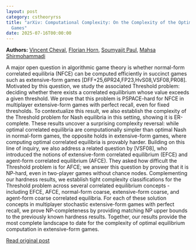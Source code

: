 ```yaml
---
layout: post
category: cstheoryrss
title: "arXiv: Computational Complexity: On the Complexity of the Optimal Correlated Equilibria in Extensive-Form
  Games"
date: 2025-07-16T00:00:00
---
```


**Authors:** [Vincent Cheval](https://dblp.uni-trier.de/search?q=Vincent+Cheval), [Florian Horn](https://dblp.uni-trier.de/search?q=Florian+Horn), [Soumyajit Paul](https://dblp.uni-trier.de/search?q=Soumyajit+Paul), [Mahsa Shirmohammadi](https://dblp.uni-trier.de/search?q=Mahsa+Shirmohammadi)

A major open question in algorithmic game theory is whether normal-form
correlated equilibria (NFCE) can be computed efficiently in succinct games such
as extensive-form games [DFF+25,6PR24,FP23,HvS08,VSF08,PR08]. Motivated by this
question, we study the associated Threshold problem: deciding whether there
exists a correlated equilibrium whose value exceeds a given threshold. We prove
that this problem is PSPACE-hard for NFCE in multiplayer extensive-form games
with perfect recall, even for fixed thresholds. To contextualize this result,
we also establish the complexity of the Threshold problem for Nash equilibria
in this setting, showing it is ER-complete. These results uncover a surprising
complexity reversal: while optimal correlated equilibria are computationally
simpler than optimal Nash in normal-form games, the opposite holds in
extensive-form games, where computing optimal correlated equilibria is provably
harder. Building on this line of inquiry, we also address a related question by
[VSF08], who introduced the notions of extensive-form correlated equilibrium
(EFCE) and agent-form correlated equilibrium (AFCE). They asked how difficult
the Threshold problem is for AFCE; we answer this question by proving that it
is NP-hard, even in two-player games without chance nodes. Complementing our
hardness results, we establish tight complexity classifications for the
Threshold problem across several correlated equilibrium concepts - including
EFCE, AFCE, normal-form coarse, extensive-form coarse, and agent-form coarse
correlated equilibria. For each of these solution concepts in multiplayer
stochastic extensive-form games with perfect recall, we prove NP-completeness
by providing matching NP upper bounds to the previously known hardness results.
Together, our results provide the most complete landscape to date for the
complexity of optimal equilibrium computation in extensive-form games.

[Read original post](http://arxiv.org/abs/2507.11509v1)

